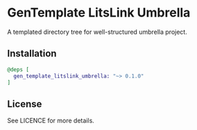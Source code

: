 # GenTemplate LitsLink Umbrella

A templated directory tree for well-structured umbrella project.

## Installation

```elixir
@deps [
  gen_template_litslink_umbrella: "~> 0.1.0"
]
```

## License

See LICENCE for more details.

